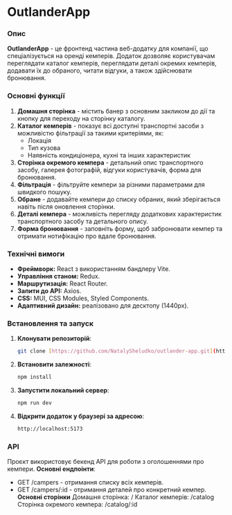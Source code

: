 # OutlanderApp

### Опис
**OutlanderApp** - це фронтенд частина веб-додатку для компанії, що спеціалізується на оренді кемперів. Додаток дозволяє користувачам переглядати каталог кемперів, переглядати деталі окремих кемперів, додавати їх до обраного, читати відгуки, а також здійснювати бронювання.

### Основні функції
1. **Домашня сторінка** - містить банер з основним закликом до дії та кнопку для переходу на сторінку каталогу.
2. **Каталог кемперів** - показує всі доступні транспортні засоби з можливістю фільтрації за такими критеріями, як:
   - Локація
   - Тип кузова
   - Наявність кондиціонера, кухні та інших характеристик
3. **Сторінка окремого кемпера** - детальний опис транспортного засобу, галерея фотографій, відгуки користувачів, форма для бронювання.
4. **Фільтрація** - фільтруйте кемпери за різними параметрами для швидкого пошуку.
5. **Обране** - додавайте кемпери до списку обраних, який зберігається навіть після оновлення сторінки.
6. **Деталі кемпера** - можливість перегляду додаткових характеристик транспортного засобу та детального опису.
7. **Форма бронювання** - заповніть форму, щоб забронювати кемпер та отримати нотифікацію про вдале бронювання.

### Технічні вимоги
- **Фреймворк:** React з використанням бандлеру Vite.
- **Управління станом:** Redux.
- **Маршрутизація:** React Router.
- **Запити до API:** Axios.
- **CSS:** MUI, CSS Modules, Styled Components.
- **Адаптивний дизайн:** реалізовано для десктопу (1440px).
  
### Встановлення та запуск
1. **Клонувати репозиторій**:
   ```bash
   git clone [https://github.com/NatalySheludko/outlander-app.git](https://github.com/NatalySheludko/outlander-app.git)

3. **Встановити залежності**:
   ```bash 
   npm install

4. **Запустити локальний сервер**:
   ```bash
   npm run dev

5. **Відкрити додаток у браузері за адресою**:
   ```bash  		
   http://localhost:5173

### API
Проєкт використовує бекенд API для роботи з оголошеннями про кемпери. 
**Основні ендпоінти**:
 - GET /campers - отримання списку всіх кемперів.
 - GET /campers/:id - отримання деталей про конкретний кемпер.
**Основні сторінки**
Домашня сторінка: /
Каталог кемперів: /catalog
Сторінка окремого кемпера: /catalog/:id
